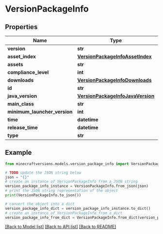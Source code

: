 # VersionPackageInfo


## Properties

Name | Type | Description | Notes
------------ | ------------- | ------------- | -------------
**version** | **str** |  | [optional] 
**asset_index** | [**VersionPackageInfoAssetIndex**](VersionPackageInfoAssetIndex.md) |  | [optional] 
**assets** | **str** |  | [optional] 
**compliance_level** | **int** |  | [optional] 
**downloads** | [**VersionPackageInfoDownloads**](VersionPackageInfoDownloads.md) |  | [optional] 
**id** | **str** |  | [optional] 
**java_version** | [**VersionPackageInfoJavaVersion**](VersionPackageInfoJavaVersion.md) |  | [optional] 
**main_class** | **str** |  | [optional] 
**minimum_launcher_version** | **int** |  | [optional] 
**time** | **datetime** |  | [optional] 
**release_time** | **datetime** |  | [optional] 
**type** | **str** |  | [optional] 

## Example

```python
from minecraftversions.models.version_package_info import VersionPackageInfo

# TODO update the JSON string below
json = "{}"
# create an instance of VersionPackageInfo from a JSON string
version_package_info_instance = VersionPackageInfo.from_json(json)
# print the JSON string representation of the object
print(VersionPackageInfo.to_json())

# convert the object into a dict
version_package_info_dict = version_package_info_instance.to_dict()
# create an instance of VersionPackageInfo from a dict
version_package_info_from_dict = VersionPackageInfo.from_dict(version_package_info_dict)
```
[[Back to Model list]](../README.md#documentation-for-models) [[Back to API list]](../README.md#documentation-for-api-endpoints) [[Back to README]](../README.md)


